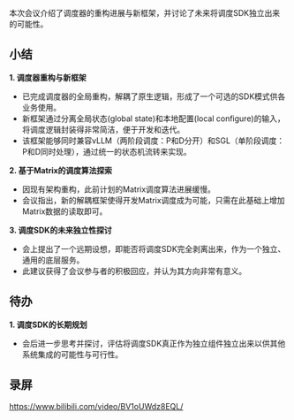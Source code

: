 本次会议介绍了调度器的重构进展与新框架，并讨论了未来将调度SDK独立出来的可能性。

## 小结
**1. 调度器重构与新框架**
- 已完成调度器的全局重构，解耦了原生逻辑，形成了一个可选的SDK模式供各业务使用。
- 新框架通过分离全局状态(global state)和本地配置(local configure)的输入，将调度逻辑封装得非常简洁，便于开发和迭代。
- 该框架能够同时兼容vLLM（两阶段调度：P和D分开）和SGL（单阶段调度：P和D同时处理），通过统一的状态机流转来实现。

**2. 基于Matrix的调度算法探索**
- 因现有架构重构，此前计划的Matrix调度算法进展缓慢。
- 会议指出，新的解耦框架使得开发Matrix调度成为可能，只需在此基础上增加Matrix数据的读取即可。

**3. 调度SDK的未来独立性探讨**
- 会上提出了一个远期设想，即能否将调度SDK完全剥离出来，作为一个独立、通用的底层服务。
- 此建议获得了会议参与者的积极回应，并认为其方向非常有意义。

## 待办
**1. 调度SDK的长期规划**
- 会后进一步思考并探讨，评估将调度SDK真正作为独立组件独立出来以供其他系统集成的可能性与可行性。

## 录屏
https://www.bilibili.com/video/BV1oUWdz8EQL/
